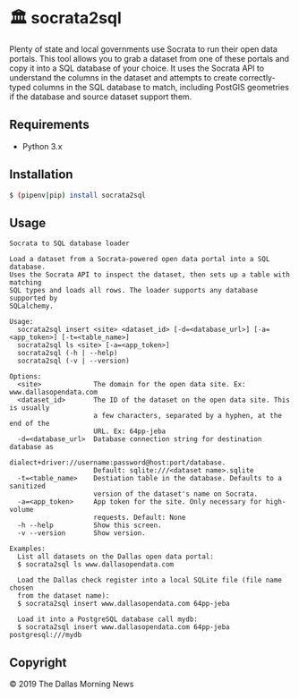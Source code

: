 # 🏛️ socrata2sql

Plenty of state and local governments use Socrata to run their open data portals. This tool allows you to grab a dataset from one of these portals and copy it into a SQL database of your choice. It uses the Socrata API to understand the columns in the dataset and attempts to create correctly-typed columns in the SQL database to match, including PostGIS geometries if the database and source dataset support them.

## Requirements

- Python 3.x

## Installation

```sh
$ (pipenv|pip) install socrata2sql
```

## Usage

```
Socrata to SQL database loader

Load a dataset from a Socrata-powered open data portal into a SQL database.
Uses the Socrata API to inspect the dataset, then sets up a table with matching
SQL types and loads all rows. The loader supports any database supported by
SQLalchemy.

Usage:
  socrata2sql insert <site> <dataset_id> [-d=<database_url>] [-a=<app_token>] [-t=<table_name>]
  socrata2sql ls <site> [-a=<app_token>]
  socrata2sql (-h | --help)
  socrata2sql (-v | --version)

Options:
  <site>             The domain for the open data site. Ex: www.dallasopendata.com
  <dataset_id>       The ID of the dataset on the open data site. This is usually
                     a few characters, separated by a hyphen, at the end of the
                     URL. Ex: 64pp-jeba
  -d=<database_url>  Database connection string for destination database as
                     dialect+driver://username:password@host:port/database.
                     Default: sqlite:///<dataset name>.sqlite
  -t=<table_name>    Destiation table in the database. Defaults to a sanitized
                     version of the dataset's name on Socrata.
  -a=<app_token>     App token for the site. Only necessary for high-volume
                     requests. Default: None
  -h --help          Show this screen.
  -v --version       Show version.

Examples:
  List all datasets on the Dallas open data portal:
  $ socrata2sql ls www.dallasopendata.com

  Load the Dallas check register into a local SQLite file (file name chosen
  from the dataset name):
  $ socrata2sql insert www.dallasopendata.com 64pp-jeba

  Load it into a PostgreSQL database call mydb:
  $ socrata2sql insert www.dallasopendata.com 64pp-jeba postgresql:///mydb
```

## Copyright

&copy; 2019 The Dallas Morning News
